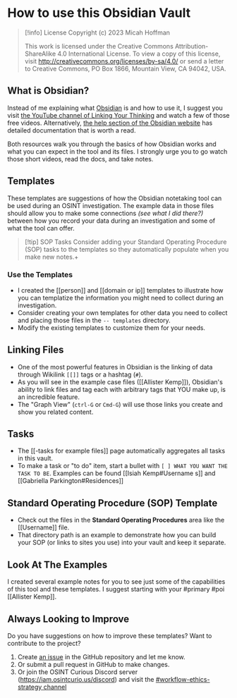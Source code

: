 # How to use this Obsidian Vault
> [!info] License
> Copyright (c) 2023 Micah Hoffman
> 
> This work is licensed under the Creative Commons Attribution-ShareAlike 4.0 International License. To view a copy of this license, visit http://creativecommons.org/licenses/by-sa/4.0/ or send a letter to Creative Commons, PO Box 1866, Mountain View, CA 94042, USA.

## What is Obsidian?
Instead of me explaining what [Obsidian](https://obsidian.md) is and how to use it, I suggest you visit [the YouTube channel of Linking Your Thinking](https://www.youtube.com/watch?v=QgbLb6QCK88&list=PL3NaIVgSlAVLHty1-NuvPa9V0b0UwbzBd) and watch a few of those free videos. Alternatively, [the help section of the Obsidian website](https://help.obsidian.md/Start+here) has detailed documentation that is worth a read.

Both resources walk you through the basics of how Obsidian works and what you can expect in the tool and its files. I strongly urge you to go watch those short videos, read the docs, and take notes. 

## Templates
These templates are suggestions of how the Obsidian notetaking tool can be used during an OSINT investigation.  The example data in those files should allow you to make some connections _(see what I did there?)_ between how you record your data during an investigation and some of what the tool can offer. 

> [!tip] SOP Tasks
> Consider adding your Standard Operating Procedure (SOP) tasks to the templates so they automatically populate when you make new notes.+

### Use the Templates
- I created the [[person]] and [[domain or ip]] templates to illustrate how you can templatize the information you might need to collect during an investigation.
- Consider creating your own templates for other data you need to collect and placing those files in the `-- templates` directory.
- Modify the existing templates to customize them for your needs.

## Linking Files
- One of the most powerful features in Obsidian is the linking of data through Wikilink `[[]]` tags or a hashtag (`#`). 
- As you will see in the example case files ([[Allister Kemp]]), Obsidian's ability to link files and tag each with arbitrary tags that YOU make up, is an incredible feature.
- The "Graph View"  (`ctrl-G` or `Cmd-G`) will use those links you create and show you related content. 

## Tasks
- The [[-tasks for example files]] page automatically aggregates all tasks in this vault.
- To make a task or "to do" item, start a bullet with `[ ] WHAT YOU WANT THE TASK TO BE`. Examples can be found [[Isiah Kemp#Username s]] and [[Gabriella Parkington#Residences]]

## Standard Operating Procedure (SOP) Template
- Check out the files in the **Standard Operating Procedures** area like the [[Username]] file.
- That directory path is an example to demonstrate how you can build your SOP (or links to sites you use) into your vault and keep it separate.

## Look At The Examples
I created several example notes for you to see just some of the capabilities of this tool and these templates. I suggest starting with your #primary #poi [[Allister Kemp]]. 

## Always Looking to Improve
Do you have suggestions on how to improve these templates? Want to contribute to the project?
1. Create [an issue](https://github.com/WebBreacher/obsidian-osint-templates/issues) in the GitHub repository and let me know.
2. Or submit a pull request in GitHub to make changes.
3. Or join the OSINT Curious Discord server (https://iam.osintcurio.us/discord) and visit the [#workflow-ethics-strategy channel](https://discord.com/channels/735708716128796763/767064102135791648)
